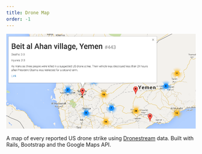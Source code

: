 ```yaml
---
title: Drone Map
order: -1
---
```


[![Drone Map](/assets/drone_map.png)](http://dronemap.herokuapp.com/)

A map of every reported US drone strike using [Dronestream](http://dronestre.am/) data. Built with Rails, Bootstrap and the Google Maps API.
